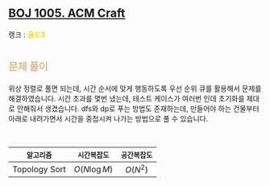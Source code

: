 # <span style="font-size:17pt; font-weight:bold">[BOJ 1005. ACM Craft](https://www.acmicpc.net/problem/1005)</span>
랭크 : <span style="color:gold">__골드3__</span>
<br>

# <span style="font-size:15pt;color:BurlyWood">문제 풀이</span>


위상 정렬로 풀면 되는데, 시간 순서에 맞게 행동하도록 우선 순위 큐를 활용해서 문제를 해결하였습니다. 시간 초과를 몇번 냈는데, 테스트 케이스가 여러번 인데 초기화를 제대로 안해줘서 생겼습니다. dfs와 dp로 푸는 방법도 존재하는데, 만들어야 하는 건물부터 아래로 내려가면서 시간을 중첩시켜 나가는 방법으로 풀 수 있습니다.

<br>

|`알고리즘`|`시간복잡도`|`공간복잡도`|
|:---:|:---:|:---:|
| Topology Sort | $O(N \log M)$| $O(N ^ 2)$ |

<br><br>
